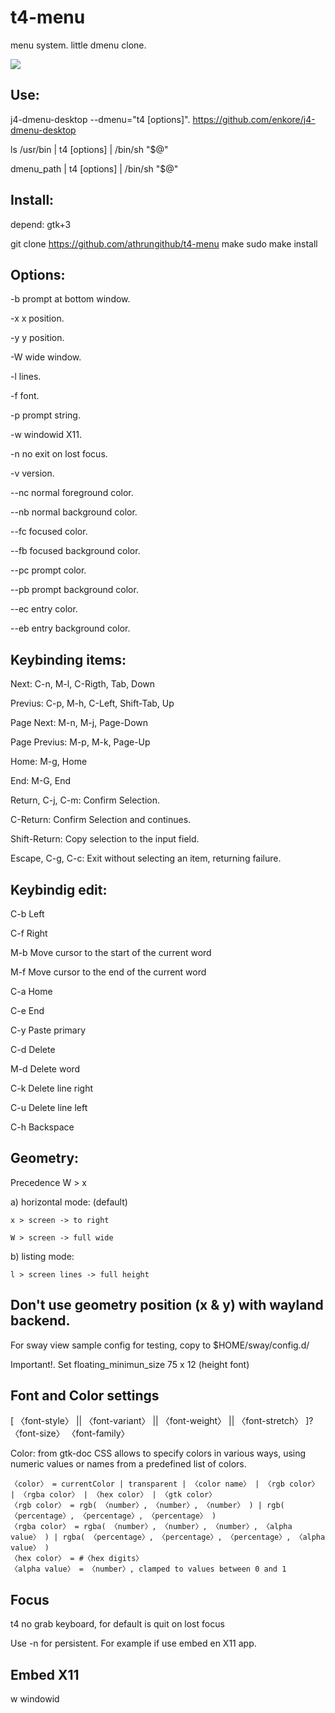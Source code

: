 # t4-menu
menu system. little dmenu clone.

![](https://i.imgur.com/29FEPAa.png)

## Use:
  j4-dmenu-desktop --dmenu="t4 [options]". https://github.com/enkore/j4-dmenu-desktop

  ls /usr/bin | t4 [options] | /bin/sh "$@"

  dmenu_path | t4 [options] | /bin/sh "$@"

## Install:
depend: gtk+3

git clone https://github.com/athrungithub/t4-menu
make
sudo make install

## Options:
  -b    prompt at bottom window.
  -x    x position.
  -y    y position.
  -W    wide window.
  -l    lines.
  -f    font.
  -p    prompt string.
  -w    windowid X11.
  -n    no exit on lost focus.
  -v    version.
  --nc  normal foreground color.
  --nb  normal background color.
  --fc  focused color.
  --fb  focused background color.
  --pc  prompt color.
  --pb  prompt background color.
  --ec  entry color.
  --eb  entry background color.

## Keybinding items:
  Next: C-n, M-l, C-Rigth, Tab, Down

  Previus: C-p, M-h, C-Left, Shift-Tab, Up

  Page Next: M-n, M-j, Page-Down

  Page Previus: M-p, M-k, Page-Up

  Home: M-g, Home

  End: M-G, End

  Return, C-j, C-m: Confirm Selection.

  C-Return: Confirm Selection and continues.

  Shift-Return: Copy selection to the input field.

  Escape, C-g, C-c: Exit without selecting an item, returning failure.
## Keybindig edit:
  C-b Left

  C-f Right

  M-b Move cursor to the start of the current word

  M-f Move cursor to the end of the current word

  C-a Home

  C-e End

  C-y Paste primary

  C-d Delete

  M-d Delete word

  C-k Delete line right

  C-u Delete line left

  C-h Backspace

## Geometry:
  Precedence W > x

  a) horizontal mode: (default)

    x > screen -> to right

    W > screen -> full wide

  b) listing mode:

    l > screen lines -> full height

## Don't use geometry position (x & y) with wayland backend.
  For sway view sample config for testing, copy to $HOME/sway/config.d/

  Important!. Set floating_minimun_size  75 x 12 (height font)

## Font and Color settings
  [ 〈font-style〉 || 〈font-variant〉 || 〈font-weight〉 || 〈font-stretch〉 ]? 〈font-size〉 〈font-family〉

  Color:
    from gtk-doc
    CSS allows to specify colors in various ways, using numeric values or names from a predefined list of colors.

    〈color〉 = currentColor | transparent | 〈color name〉 | 〈rgb color〉 | 〈rgba color〉 | 〈hex color〉 | 〈gtk color〉
    〈rgb color〉 = rgb( 〈number〉, 〈number〉, 〈number〉 ) | rgb( 〈percentage〉, 〈percentage〉, 〈percentage〉 )
    〈rgba color〉 = rgba( 〈number〉, 〈number〉, 〈number〉, 〈alpha value〉 ) | rgba( 〈percentage〉, 〈percentage〉, 〈percentage〉, 〈alpha value〉 )
    〈hex color〉 = #〈hex digits〉
    〈alpha value〉 = 〈number〉, clamped to values between 0 and 1

## Focus
  t4 no grab keyboard, for default is quit on lost focus

  Use -n for persistent. For example if use embed en X11 app.

## Embed X11
  w  windowid
